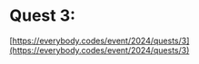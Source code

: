 # Quest 3: 

[https://everybody.codes/event/2024/quests/3](https://everybody.codes/event/2024/quests/3)
